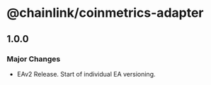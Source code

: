 # @chainlink/coinmetrics-adapter

## 1.0.0

### Major Changes

- EAv2 Release. Start of individual EA versioning.
